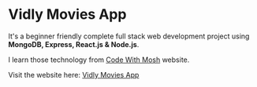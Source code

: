 # Vidly Movies App

It's a beginner friendly complete full stack web development project using **MongoDB, Express, React.js & Node.js**.

I learn those technology from [Code With Mosh](https://codewithmosh.com/p/mastering-react) website.

Visit the website here: [Vidly Movies App](http://vidlymoviesapp.herokuapp.com)

